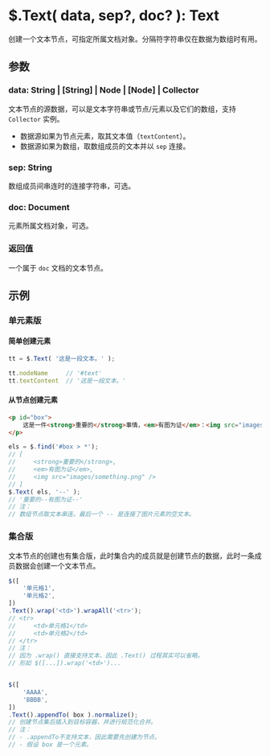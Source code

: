 # $.Text( data, sep?, doc? ): Text

创建一个文本节点，可指定所属文档对象。分隔符字符串仅在数据为数组时有用。


## 参数

### data: String | [String] | Node | [Node] | Collector

文本节点的源数据，可以是文本字符串或节点/元素以及它们的数组，支持 `Collector` 实例。

- 数据源如果为节点元素，取其文本值（`textContent`）。
- 数据源如果为数组，取数组成员的文本并以 `sep` 连接。


### sep: String

数组成员间串连时的连接字符串，可选。


### doc: Document

元素所属文档对象，可选。


### 返回值

一个属于 `doc` 文档的文本节点。


## 示例

### 单元素版

#### 简单创建元素

```js
tt = $.Text( '这是一段文本。' );

tt.nodeName     // '#text'
tt.textContent  // '这是一段文本。'
```


#### 从节点创建元素

```html
<p id="box">
    这是一件<strong>重要的</strong>事情，<em>有图为证</em>：<img src="images/something.png" />。
</p>
```

```js
els = $.find('#box > *');
// [
//     <strong>重要的</strong>,
//     <em>有图为证</em>,
//     <img src="images/something.png" />
// ]
$.Text( els, '--' );
// '重要的--有图为证--'
// 注：
// 数组节点取文本串连。最后一个 -- 是连接了图片元素的空文本。
```


### 集合版

文本节点的创建也有集合版，此时集合内的成员就是创建节点的数据，此时一条成员数据会创建一个文本节点。

```js
$([
    '单元格1',
    '单元格2',
])
.Text().wrap('<td>').wrapAll('<tr>');
// <tr>
//     <td>单元格1</td>
//     <td>单元格2</td>
// </tr>
// 注：
// 因为 .wrap() 直接支持文本，因此 .Text() 过程其实可以省略。
// 形如 $([...]).wrap('<td>')...


$([
    'AAAA',
    'BBBB',
])
.Text().appendTo( box ).normalize();
// 创建节点集后插入到目标容器，并进行规范化合并。
// 注：
// - .appendTo不支持文本，因此需要先创建为节点。
// - 假设 box 是一个元素。
```
